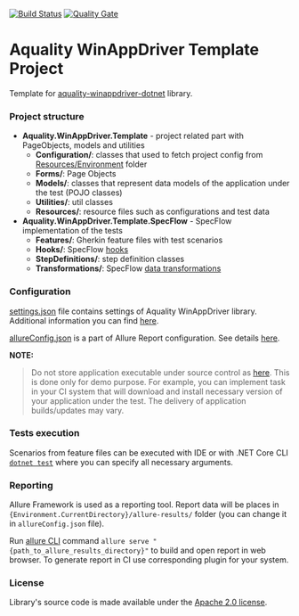 [![Build Status](https://dev.azure.com/aquality-automation/aquality-automation/_apis/build/status/aquality-automation.aquality-winappdriver-dotnet-template?branchName=master)](https://dev.azure.com/aquality-automation/aquality-automation/_build/latest?definitionId=12&branchName=master)
[![Quality Gate](https://sonarcloud.io/api/project_badges/measure?project=aquality-automation_aquality-winappdriver-dotnet-template&metric=alert_status)](https://sonarcloud.io/dashboard?id=aquality-automation_aquality-winappdriver-dotnet-template)

# Aquality WinAppDriver Template Project
Template for [aquality-winappdriver-dotnet](https://github.com/aquality-automation/aquality-winappdriver-dotnet) library.

### Project structure
- **Aquality.WinAppDriver.Template** - project related part with PageObjects, models and utilities
  - **Configuration/**: classes that used to fetch project config from [Resources/Environment](https://github.com/aquality-automation/aquality-winappdriver-dotnet/blob/master/Aquality.WinAppDriver.Template/Aquality.WinAppDriver.Template/Resources/Environment) folder
  - **Forms/**: Page Objects
  - **Models/**: classes that represent data models of the application under the test (POJO classes) 
  - **Utilities/**: util classes
  - **Resources/**: resource files such as configurations and test data
- **Aquality.WinAppDriver.Template.SpecFlow** - SpecFlow implementation of the tests
  - **Features/**: Gherkin feature files with test scenarios
  - **Hooks/**: SpecFlow [hooks](https://specflow.org/documentation/Hooks/)
  - **StepDefinitions/**: step definition classes
  - **Transformations/**: SpecFlow [data transformations](https://specflow.org/documentation/Step-Argument-Transformations/)

### Configuration
[settings.json](https://github.com/aquality-automation/aquality-winappdriver-dotnet/blob/master/Aquality.WinAppDriver.Template/Aquality.WinAppDriver.Template/Resources/settings.json) file contains settings of Aquality WinAppDriver library. Additional information you can find [here](https://github.com/aquality-automation/aquality-winappdriver-dotnet/blob/master/README.md).

[allureConfig.json](https://github.com/aquality-automation/aquality-winappdriver-dotnet/blob/master/Aquality.WinAppDriver.Template/Aquality.WinAppDriver.Template.SpecFlow/allureConfig.json) is a part of Allure Report configuration. See details [here](https://github.com/allure-framework/allure-csharp#configuration).

**NOTE:**

> Do not store application executable under source control as [here](https://github.com/aquality-automation/aquality-winappdriver-dotnet-template/tree/master/Aquality.WinAppDriver.Template/Aquality.WinAppDriver.Template/Resources/Applications).
> This is done only for demo purpose. For example, you can implement task in your CI system that will download and install necessary version of your application under the test. The delivery of application builds/updates may vary.

### Tests execution
Scenarios from feature files can be executed with IDE
or with .NET Core CLI [```dotnet test```](https://docs.microsoft.com/en-us/dotnet/core/tools/dotnet-test) where you can specify all necessary arguments.

### Reporting 
Allure Framework is used as a reporting tool. Report data will be places in ```{Environment.CurrentDirectory}/allure-results/``` folder (you can change it in ```allureConfig.json``` file).

Run [allure CLI](https://docs.qameta.io/allure/#_commandline) command ```allure serve "{path_to_allure_results_directory}"``` to build and open report in web browser. To generate report in CI use corresponding plugin for your system.


### License
Library's source code is made available under the [Apache 2.0 license](https://github.com/aquality-automation/aquality-winappdriver-dotnet/blob/master/LICENSE).